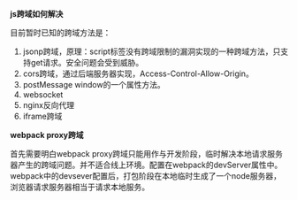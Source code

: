 **js跨域如何解决**

目前暂时已知的跨域方法是：

1. jsonp跨域，原理：script标签没有跨域限制的漏洞实现的一种跨域方法，只支持get请求。安全问题会受到威胁。
2. cors跨域，通过后端服务器实现，Access-Control-Allow-Origin。
3. postMessage window的一个属性方法。
4. websocket
5. nginx反向代理
6. iframe跨域

**webpack proxy跨域**

首先需要明白webpack proxy跨域只能用作与开发阶段，临时解决本地请求服务器产生的跨域问题。并不适合线上环境。配置在webpack的devServer属性中。webpack中的devsever配置后，打包阶段在本地临时生成了一个node服务器，浏览器请求服务器相当于请求本地服务。